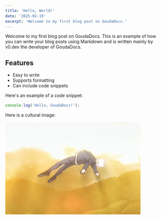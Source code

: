 ```yaml
---
title: 'Hello, World!'
date: '2025-02-19'
excerpt: 'Welcome to my first blog post on GoudaDocs.'
---
```


Welcome to my first blog post on GoudaDocs. This is an example of how you can write your blog posts using Markdown and is written mainly by v0.dev the developer of GoudaDocs.

## Features

- Easy to write
- Supports formatting
- Can include code snippets

Here's an example of a code snippet:

```javascript
console.log('Hello, GoudaDocs!');
```

Here is a cultural image:

![Real](/content/hello-world/static/real.png)

